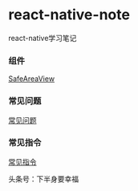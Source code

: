 # react-native-note
react-native学习笔记

### 组件
[SafeAreaView](https://github.com/wangtianlun/react-native-note/blob/master/posts/SafeAreaView.md)

### 常见问题
[常见问题](https://github.com/wangtianlun/react-native-note/blob/master/posts/%E5%B8%B8%E8%A7%81%E9%97%AE%E9%A2%98.md)

### 常见指令
[常见指令](https://github.com/wangtianlun/react-native-note/blob/master/posts/%E5%B8%B8%E8%A7%81%E6%8C%87%E4%BB%A4.md)

头条号：下半身要幸福

